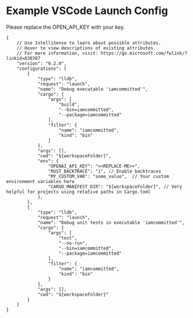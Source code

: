 # Example VSCode Launch Config

Please replace the OPEN_API_KEY with your key.

    {
        // Use IntelliSense to learn about possible attributes.
        // Hover to view descriptions of existing attributes.
        // For more information, visit: https://go.microsoft.com/fwlink/?linkid=830387
        "version": "0.2.0",
        "configurations": [
            {
                "type": "lldb",
                "request": "launch",
                "name": "Debug executable 'iamcommitted'",
                "cargo": {
                    "args": [
                        "build",
                        "--bin=iamcommitted",
                        "--package=iamcommitted"
                    ],
                    "filter": {
                        "name": "iamcommitted",
                        "kind": "bin"
                    }
                },
                "args": [],
                "cwd": "${workspaceFolder}",
                "env": {
                    "OPENAI_API_KEY": "<<REPLACE-ME>>",
                    "RUST_BACKTRACE": "1", // Enable backtraces
                    "MY_CUSTOM_VAR": "some_value",  // Your custom environment variables here
                    "CARGO_MANIFEST_DIR": "${workspaceFolder}", // Very helpful for projects using relative paths in Cargo.toml
                },
            },
            {
                "type": "lldb",
                "request": "launch",
                "name": "Debug unit tests in executable 'iamcommitted'",
                "cargo": {
                    "args": [
                        "test",
                        "--no-run",
                        "--bin=iamcommitted",
                        "--package=iamcommitted"
                    ],
                    "filter": {
                        "name": "iamcommitted",
                        "kind": "bin"
                    }
                },
                "args": [],
                "cwd": "${workspaceFolder}"
            }
        ]
    }
    